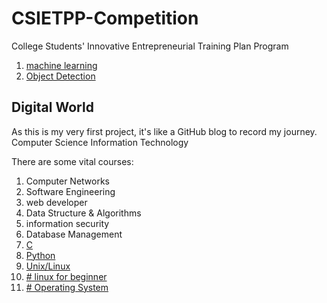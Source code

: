 #  CSIETPP-Competition
College Students' Innovative Entrepreneurial Training Plan Program

1. [machine learning](https://www.w3schools.com/python/python_ml_getting_started.asp)
2. [Object Detection](https://www.youtube.com/watch?v=yqkISICHH-U&ab_channel=NicholasRenotte)


## Digital World
As this is my very first project, it's like a GitHub blog to record my journey.
Computer Science
Information Technology


There are some vital courses:
1. Computer Networks
3. Software Engineering
4. web developer
5. Data Structure & Algorithms
6. information security
7. Database Management
8. [C](https://www.tutorialspoint.com/cprogramming/index.htm)
10. [Python](https://www.tutorialspoint.com/python/index.htm)
11. [Unix/Linux](https://www.tutorialspoint.com/unix/index.htm)
12. [# linux for beginner](https://ryanstutorials.net/linuxtutorial/)
13. [# Operating System](https://www.tutorialspoint.com/operating_system/index.htm) 
